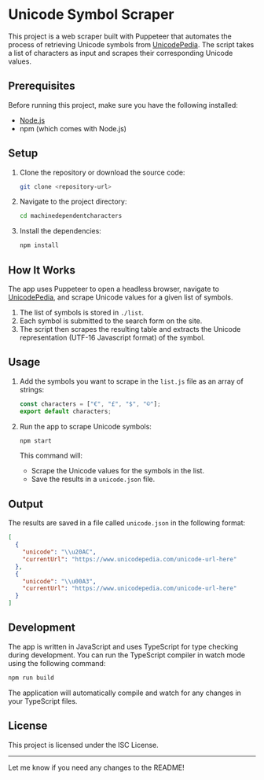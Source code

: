 # Unicode Symbol Scraper

This project is a web scraper built with Puppeteer that automates the process of retrieving Unicode symbols from [UnicodePedia](https://www.unicodepedia.com/). The script takes a list of characters as input and scrapes their corresponding Unicode values.

## Prerequisites

Before running this project, make sure you have the following installed:

- [Node.js](https://nodejs.org/en/)
- npm (which comes with Node.js)

## Setup

1. Clone the repository or download the source code:

   ```bash
   git clone <repository-url>
   ```

2. Navigate to the project directory:

   ```bash
   cd machinedependentcharacters
   ```

3. Install the dependencies:

   ```bash
   npm install
   ```

## How It Works

The app uses Puppeteer to open a headless browser, navigate to [UnicodePedia](https://www.unicodepedia.com/), and scrape Unicode values for a given list of symbols.

1. The list of symbols is stored in `./list`.
2. Each symbol is submitted to the search form on the site.
3. The script then scrapes the resulting table and extracts the Unicode representation (UTF-16 Javascript format) of the symbol.

## Usage

1. Add the symbols you want to scrape in the `list.js` file as an array of strings:

   ```js
   const characters = ["€", "£", "$", "©"];
   export default characters;
   ```

2. Run the app to scrape Unicode symbols:

   ```bash
   npm start
   ```

   This command will:

   - Scrape the Unicode values for the symbols in the list.
   - Save the results in a `unicode.json` file.

## Output

The results are saved in a file called `unicode.json` in the following format:

```json
[
  {
    "unicode": "\\u20AC",
    "currentUrl": "https://www.unicodepedia.com/unicode-url-here"
  },
  {
    "unicode": "\\u00A3",
    "currentUrl": "https://www.unicodepedia.com/unicode-url-here"
  }
]
```

## Development

The app is written in JavaScript and uses TypeScript for type checking during development. You can run the TypeScript compiler in watch mode using the following command:

```bash
npm run build
```

The application will automatically compile and watch for any changes in your TypeScript files.

## License

This project is licensed under the ISC License.

---

Let me know if you need any changes to the README!